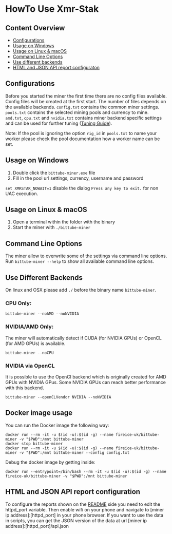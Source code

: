 # HowTo Use Xmr-Stak

## Content Overview
* [Configurations](#configurations)
* [Usage on Windows](#usage-on-windows)
* [Usage on Linux & macOS](#usage-on-linux--macos)
* [Command Line Options](#command-line-options)
* [Use different backends](#use-different-backends)
* [HTML and JSON API report configuraton](#html-and-json-api-report-configuraton)

## Configurations

Before you started the miner the first time there are no config files available.
Config files will be created at the first start.
The number of files depends on the available backends.
`config.txt` contains the common miner settings.
`pools.txt` contains the selected mining pools and currency to mine.
`amd.txt`, `cpu.txt` and `nvidia.txt` contains miner backend specific settings and can be used for further tuning ([Tuning Guide](tuning.md)).

Note: If the pool is ignoring the option `rig_id` in `pools.txt` to name your worker please check the pool documentation how a worker name can be set.

## Usage on Windows
1) Double click the `bittube-miner.exe` file
2) Fill in the pool url settings, currency, username and password

`set XMRSTAK_NOWAIT=1` disable the dialog `Press any key to exit.` for non UAC execution.


## Usage on Linux & macOS
1) Open a terminal within the folder with the binary
2) Start the miner with `./bittube-miner`

## Command Line Options

The miner allow to overwrite some of the settings via command line options.
Run `bittube-miner --help` to show all available command line options.

## Use Different Backends

On linux and OSX please add `./` before the binary name `bittube-miner`.

### CPU Only:
```
bittube-miner --noAMD --noNVIDIA
```

### NVIDIA/AMD Only:

The miner will automatically detect if CUDA (for NVIDIA GPUs) or OpenCL (for AMD GPUs) is available.

```
bittube-miner --noCPU
```

### NVIDIA via OpenCL

It is possible to use the OpenCl backend which is originally created for AMD GPUs with NVIDIA GPus.
Some NVIDIA GPUs can reach better performance with this backend.

```
bittube-miner --openCLVendor NVIDIA --noNVIDIA
```

## Docker image usage

You can run the Docker image the following way:

```
docker run --rm -it -u $(id -u):$(id -g) --name fireice-uk/bittube-miner -v "$PWD":/mnt bittube-miner
docker stop bittube-miner
docker run --rm -it -u $(id -u):$(id -g) --name fireice-uk/bittube-miner -v "$PWD":/mnt bittube-miner --config config.txt
```

Debug the docker image by getting inside:

```
docker run --entrypoint=/bin/bash --rm -it -u $(id -u):$(id -g) --name fireice-uk/bittube-miner -v "$PWD":/mnt bittube-miner
```

## HTML and JSON API report configuration

To configure the reports shown on the [README](../README.md) side you need to edit the httpd_port variable. Then enable wifi on your phone and navigate to [miner ip address]:[httpd_port] in your phone browser. If you want to use the data in scripts, you can get the JSON version of the data at url [miner ip address]:[httpd_port]/api.json
